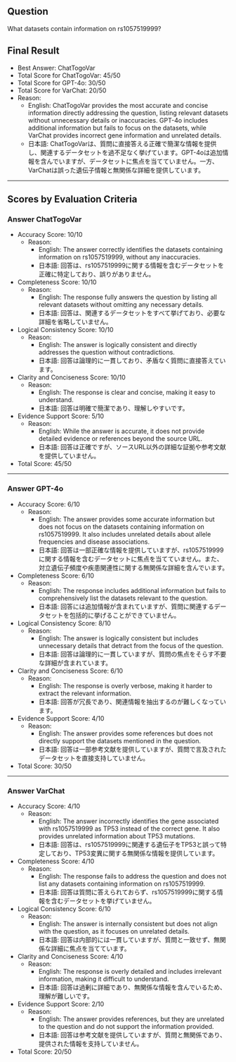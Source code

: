 ## Question

What datasets contain information on rs1057519999?

## Final Result

- Best Answer: ChatTogoVar
- Total Score for ChatTogoVar: 45/50
- Total Score for GPT-4o: 30/50
- Total Score for VarChat: 20/50
- Reason:
  - English: ChatTogoVar provides the most accurate and concise information directly addressing the question, listing relevant datasets without unnecessary details or inaccuracies. GPT-4o includes additional information but fails to focus on the datasets, while VarChat provides incorrect gene information and unrelated details.
  - 日本語: ChatTogoVarは、質問に直接答える正確で簡潔な情報を提供し、関連するデータセットを過不足なく挙げています。GPT-4oは追加情報を含んでいますが、データセットに焦点を当てていません。一方、VarChatは誤った遺伝子情報と無関係な詳細を提供しています。

---

## Scores by Evaluation Criteria

### Answer ChatTogoVar
- Accuracy Score: 10/10
  - Reason: 
    - English: The answer correctly identifies the datasets containing information on rs1057519999, without any inaccuracies.
    - 日本語: 回答は、rs1057519999に関する情報を含むデータセットを正確に特定しており、誤りがありません。
- Completeness Score: 10/10
  - Reason: 
    - English: The response fully answers the question by listing all relevant datasets without omitting any necessary details.
    - 日本語: 回答は、関連するデータセットをすべて挙げており、必要な詳細を省略していません。
- Logical Consistency Score: 10/10
  - Reason: 
    - English: The answer is logically consistent and directly addresses the question without contradictions.
    - 日本語: 回答は論理的に一貫しており、矛盾なく質問に直接答えています。
- Clarity and Conciseness Score: 10/10
  - Reason: 
    - English: The response is clear and concise, making it easy to understand.
    - 日本語: 回答は明確で簡潔であり、理解しやすいです。
- Evidence Support Score: 5/10
  - Reason: 
    - English: While the answer is accurate, it does not provide detailed evidence or references beyond the source URL.
    - 日本語: 回答は正確ですが、ソースURL以外の詳細な証拠や参考文献を提供していません。
- Total Score: 45/50

---

### Answer GPT-4o
- Accuracy Score: 6/10
  - Reason: 
    - English: The answer provides some accurate information but does not focus on the datasets containing information on rs1057519999. It also includes unrelated details about allele frequencies and disease associations.
    - 日本語: 回答は一部正確な情報を提供していますが、rs1057519999に関する情報を含むデータセットに焦点を当てていません。また、対立遺伝子頻度や疾患関連性に関する無関係な詳細を含んでいます。
- Completeness Score: 6/10
  - Reason: 
    - English: The response includes additional information but fails to comprehensively list the datasets relevant to the question.
    - 日本語: 回答には追加情報が含まれていますが、質問に関連するデータセットを包括的に挙げることができていません。
- Logical Consistency Score: 8/10
  - Reason: 
    - English: The answer is logically consistent but includes unnecessary details that detract from the focus of the question.
    - 日本語: 回答は論理的に一貫していますが、質問の焦点をそらす不要な詳細が含まれています。
- Clarity and Conciseness Score: 6/10
  - Reason: 
    - English: The response is overly verbose, making it harder to extract the relevant information.
    - 日本語: 回答が冗長であり、関連情報を抽出するのが難しくなっています。
- Evidence Support Score: 4/10
  - Reason: 
    - English: The answer provides some references but does not directly support the datasets mentioned in the question.
    - 日本語: 回答は一部参考文献を提供していますが、質問で言及されたデータセットを直接支持していません。
- Total Score: 30/50

---

### Answer VarChat
- Accuracy Score: 4/10
  - Reason: 
    - English: The answer incorrectly identifies the gene associated with rs1057519999 as TP53 instead of the correct gene. It also provides unrelated information about TP53 mutations.
    - 日本語: 回答は、rs1057519999に関連する遺伝子をTP53と誤って特定しており、TP53変異に関する無関係な情報を提供しています。
- Completeness Score: 4/10
  - Reason: 
    - English: The response fails to address the question and does not list any datasets containing information on rs1057519999.
    - 日本語: 回答は質問に答えられておらず、rs1057519999に関する情報を含むデータセットを挙げていません。
- Logical Consistency Score: 6/10
  - Reason: 
    - English: The answer is internally consistent but does not align with the question, as it focuses on unrelated details.
    - 日本語: 回答は内部的には一貫していますが、質問と一致せず、無関係な詳細に焦点を当てています。
- Clarity and Conciseness Score: 4/10
  - Reason: 
    - English: The response is overly detailed and includes irrelevant information, making it difficult to understand.
    - 日本語: 回答は過剰に詳細であり、無関係な情報を含んでいるため、理解が難しいです。
- Evidence Support Score: 2/10
  - Reason: 
    - English: The answer provides references, but they are unrelated to the question and do not support the information provided.
    - 日本語: 回答は参考文献を提供していますが、質問と無関係であり、提供された情報を支持していません。
- Total Score: 20/50